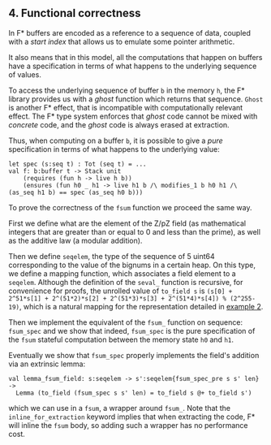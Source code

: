 ## 4. Functional correctness

In F* buffers are encoded as a reference to a sequence of data, coupled with a *start index* that allows us to emulate some pointer arithmetic.

It also means that in this model, all the computations that happen on buffers have a specification in terms of what happens to the underlying sequence of values.

To access the underlying sequence of buffer `b` in the memory `h`, the F* library provides us with a *ghost* function which returns that sequence. `Ghost` is another F* effect, that is incompatible with computationally relevant effect. The F* type system enforces that *ghost* code cannot be mixed with *concrete* code, and the *ghost* code is always erased at extraction.

Thus, when computing on a buffer `b`, it is possible to give a *pure* specification in terms of what happens to the underlying value:
```F#
let spec (s:seq t) : Tot (seq t) = ...
val f: b:buffer t -> Stack unit
    (requires (fun h -> live h b))
    (ensures (fun h0 _ h1 -> live h1 b /\ modifies_1 b h0 h1 /\ (as_seq h1 b) == spec (as_seq h0 b)))
```

To prove the correctness of the `fsum` function we proceed the same way.

First we define what are the element of the Z/pZ field (as mathematical integers that are greater than or equal to 0 and less than the prime), as well as the additive law (a modular addition).

Then we define `seqelem`, the type of the sequence of 5 uint64 corresponding to the value of the bignums in a certain heap.
On this type, we define a mapping function, which associates a field element to a `seqelem`. Although the definition of the `seval_` function is recursive, for convenience for proofs, the unrolled value of
`to_field s` is `(s[0] + 2^51*s[1] + 2^(51*2)*s[2] + 2^(51*3)*s[3] + 2^(51*4)*s[4]) % (2^255-19)`, which is a natural mapping for the representation detailed in [example 2](https://github.com/mitls/hacl-star/tree/master/doc/tutorial/2).

Then we implement the equivalent of the `fsum_` function on sequence: `fsum_spec` and we show that indeed, `fsum_spec` is the pure specification of the `fsum` stateful computation between the memory state `h0` and `h1`.

Eventually we show that `fsum_spec` properly implements the field's addition via an extrinsic lemma:
```F#
val lemma_fsum_field: s:seqelem -> s':seqelem{fsum_spec_pre s s' len} ->
  Lemma (to_field (fsum_spec s s' len) = to_field s @+ to_field s')
```
which we can use in a `fsum`, a wrapper around `fsum_`.
Note that the `inline_for_extraction` keyword implies that when extracting the code, F* will inline the `fsum` body, so adding such a wrapper has no performance cost.
